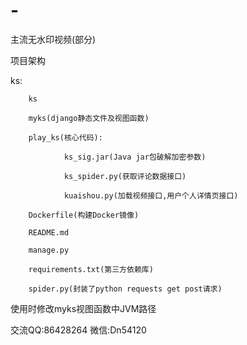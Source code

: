 # -
主流无水印视频(部分)


项目架构

ks:

        ks

        myks(django静态文件及视图函数)
        
        play_ks(核心代码):
	
                ks_sig.jar(Java jar包破解加密参数)
                
                ks_spider.py(获取评论数据接口)	
                
                kuaishou.py(加载视频接口,用户个人详情页接口)
                
        Dockerfile(构建Docker镜像)
        
        README.md
        
        manage.py
        
        requirements.txt(第三方依赖库)
        
        spider.py(封装了python requests get post请求)

使用时修改myks视图函数中JVM路径

交流QQ:86428264
微信:Dn54120
